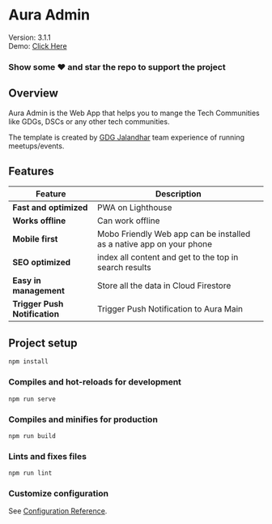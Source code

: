 # Aura Admin
Version: 3.1.1
<br>
Demo: [Click Here](https://auradmin.web.app/)

### Show some :heart: and star the repo to support the project

## Overview

Aura Admin is the Web App that helps you to mange the Tech Communities like GDGs, DSCs or any other tech communities.

The template is created by [GDG Jalandhar](https://meetup.com/GDG-Jalandhar/) team experience of running meetups/events.

## Features
| Feature | Description |
|---|---|
| **Fast and optimized** | PWA on Lighthouse |
| **Works offline** | Can work offline |
| **Mobile first** | Mobo Friendly Web app can be installed as a native app on your phone |
| **SEO optimized** | index all content and get to the top in search results |
| **Easy in management** | Store all the data in Cloud Firestore |
| **Trigger Push Notification** | Trigger Push Notification to Aura Main |


## Project setup
```
npm install

```

### Compiles and hot-reloads for development
```
npm run serve
```

### Compiles and minifies for production
```
npm run build
```

### Lints and fixes files
```
npm run lint
```

### Customize configuration
See [Configuration Reference](https://cli.vuejs.org/config/).
